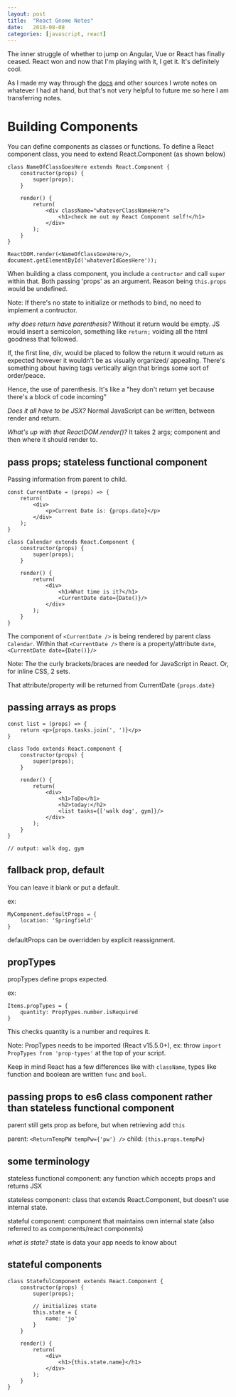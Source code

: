 ```yaml
---
layout: post
title:  "React Gnome Notes"
date:   2018-08-08
categories: [javascript, react]
---
```


The inner struggle of whether to jump on Angular, Vue or React has finally ceased. React won and now that I'm playing with it, I get it. It's definitely cool. 

As I made my way through the [docs](https://reactjs.org/docs/getting-started.html) and other sources I wrote notes on whatever I had at hand, but that's not very helpful to future me so here I am transferring notes.

# Building Components

You can define components as classes or functions. To define a React component class, you need to extend React.Component (as shown below)

```
class NameOfClassGoesHere extends React.Component {
	constructor(props) {
		super(props);
	}

	render() {
		return(
			<div className="whateverClassNameHere">
				<h1>check me out my React Component self!</h1>
			</div>
		);
	}
}

ReactDOM.render(<NameOfClassGoesHere/>, document.getElementById('whateverIdGoesHere'));

```
When building a class component, you include a `contructor` and call `super` within that. Both passing 'props' as an argument. Reason being `this.props` would be undefined.

Note: If there's no state to initialize or methods to bind, no need to implement a contructor.

*why does return have parenthesis?*
Without it return would be empty. JS would insert a semicolon, something like `return;` voiding all the html goodness that followed.

If, the first line, div, would be placed to follow the return it would return as expected however it wouldn't be as visually organized/ appealing. There's something about having tags vertically align that brings some sort of order/peace. 

Hence, the use of parenthesis. It's like a "hey don't return yet because there's a block of code incoming"

*Does it all have to be JSX?*
Normal JavaScript can be written, between render and return.

*What's up with that ReactDOM.render()?*
It takes 2 args; component and then where it should render to.

## pass props; stateless functional component

Passing information from parent to child.
```
const CurrentDate = (props) => {
	return(
		<div>
			<p>Current Date is: {props.date}</p>
		</div>
	);
}

class Calendar extends React.Component {
	constructor(props) {
		super(props);
	}

	render() {
		return(
			<div>
				<h1>What time is it?</h1>
				<CurrentDate date={Date()}/>
			</div>
		);
	}
}

```

The component of `<CurrentDate />` is being rendered by parent class `Calendar`. Within that `<CurrentDate />` there is a property/attribute `date`, `<CurrentDate date={Date()}/>`

Note: The the curly brackets/braces are needed for JavaScript in React. Or, for inline CSS, 2 sets.

That attribute/property will be returned from CurrentDate `{props.date}`

## passing arrays as props

```
const list = (props) => {
	return <p>{props.tasks.join(', ')}</p>
}

class Todo extends React.component {
	constructor(props) {
		super(props);
	}

	render() {
		return(
			<div>
				<h1>ToDo</h1>
				<h2>today:</h2>
				<list tasks={['walk dog', gym]}/>
			</div>
		);
	}
}

// output: walk dog, gym
```

## fallback prop, default

You can leave it blank or put a default.

ex:
```
MyComponent.defaultProps = {
	location: 'Springfield'
}

```
defaultProps can be overridden by explicit reassignment.

## propTypes

propTypes define props expected.

ex:
```
Items.propTypes = {
	quantity: PropTypes.number.isRequired
}

```
This checks quantity is a number and requires it.

Note: PropTypes needs to be imported (React v15.5.0+), ex: throw `import PropTypes from 'prop-types'` at the top of your script.

Keep in mind React has a few differences like with `className`, types like function and boolean are written `func` and `bool`.

## passing props to es6 class component rather than stateless functional component

parent still gets prop as before, but when retrieving add `this`

parent: `<ReturnTempPW tempPw={'pw'} />`
child: `{this.props.tempPw}`

## some terminology

stateless functional component: any function which accepts props and returns JSX

stateless component: class that extends React.Component, but doesn't use internal state.

stateful component: component that maintains own internal state (also referred to as components/react components)

*what is state?*
state is data your app needs to know about

## stateful components

```
class StatefulComponent extends React.Component {
	constructor(props) {
		super(props);

		// initializes state
		this.state = {
			name: 'jo'
		}
	}

	render() {
		return(
			<div>
				<h1>{this.state.name}</h1>
			</div>
		);
	}
}

```